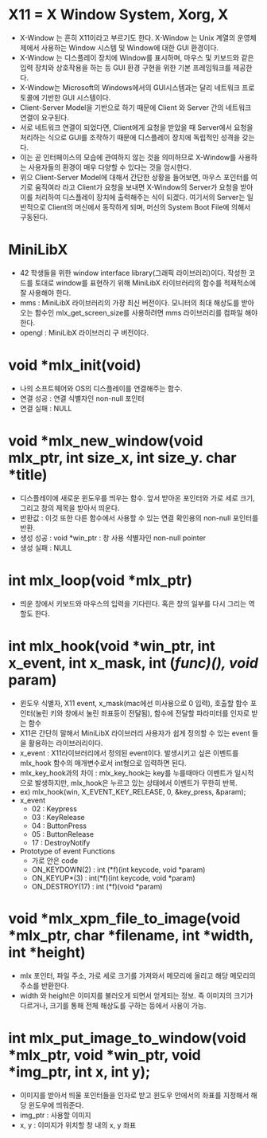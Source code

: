 # X11 = X Window System, Xorg, X
- X-Window 는 흔히 X11이라고 부르기도 한다. X-Window 는 Unix 계열의 운영체제에서 사용하는 Window 시스템 및 Window에 대한 GUI 환경이다.
- X-Window 는 디스플레이 장치에 Window를 표시하며, 마우스 및 키보드와 같은 입력 장치와 상호작용을 하는 등 GUI 환경 구현을 위한 기본 프레임워크를 제공한다.
- X-Window는 Microsoft의 Windows에서의 GUI시스템과는 달리 네트워크 프로토콜에 기반한 GUI 시스템이다.
- Client-Server Model을 기반으로 하기 때문에 Client 와 Server 간의 네트워크 연결이 요구된다. 
- 서로 네트워크 연결이 되었다면, Client에게 요청을 받았을 때 Server에서 요청을 처리하는 식으로 GUI를 조작하기 때문에 디스플레이 장치에 독립적인 성격을 갖는다.
- 이는 곧 인터페이스의 모습에 관여하지 않는 것을 의미하므로 X-Window를 사용하는 사용자들의 환경이 매우 다양할 수 있다는 것을 암시한다.
- 위으 Client-Server Model에 대해서 간단한 상황을 들어보면, 마우스 포인터를 여기로 움직여라 라고 Client가 요청을 보내면 X-Window의 Server가 요청을 받아 이를 처리하여 디스플레이 장치에 출력해주는 식이 되겠다. 여기서의 Server는 일반적으로 Client의 머신에서 동작하게 되며, 머신의 System Boot File에 의해서 구동된다.
# MiniLibX 
- 42 학생들을 위한 window interface library(그래픽 라이브러리)이다. 작성한 코드를 토대로 window를 표현하기 위해 MiniLibX 라이브러리의 함수를 적재적소에 잘 사용해야 한다.
- mms : MiniLibX 라이브러리의 가장 최신 버전이다. 모니터의 최대 해상도를 받아오는 함수인 mlx_get_screen_size를 사용하려면 mms 라이브러리를 컴파일 해야한다.
- opengl : MiniLibX 라이브러리 구 버전이다.
# void  *mlx_init(void)
- 나의 소프트웨어와 OS의 디스플레이를 연결해주는 함수.
- 연결 성공 : 연결 식별자인 non-null 포인터
- 연결 실패 : NULL

# void  *mlx_new_window(void mlx_ptr, int size_x, int size_y. char *title)
- 디스플레이에 새로운 윈도우를 띄우는 함수. 앞서 받아온 포인터와 가로 세로 크기, 그리고 창의 제목을 받아서 띄운다.
- 반환값 : 이것 또한 다른 함수에서 사용할 수 있는 연결 확인용의 non-null 포인터를 반환.
- 생성 성공 : void *win_ptr : 창 사용 식별자인 non-null pointer
- 생성 실패 : NULL

# int mlx_loop(void *mlx_ptr)
- 띄운 창에서 키보드와 마우스의 입력을 기다린다. 혹은 창의 일부를 다시 그리는 역할도 한다.

# int mlx_hook(void *win_ptr, int x_event, int x_mask, int (*func)(), void* param)
- 윈도우 식별자, X11 event, x_mask(mac에선 미사용으로 0 입력), 호출할 함수 포인터(눌린 키와 창에서 눌린 좌표등이 전달됨), 함수에 전달할 파라미터를 인자로 받는 함수
- X11은 간단히 말해서 MiniLibX 라이브러리 사용자가 쉽게 정의할 수 있는 event 들을 활용하는 라이브러리이다.
- x_event : X11라이브러리에서 정의된 event이다. 발생시키고 싶은 이벤트를 mlx_hook 함수의 매개변수로서 int형으로 입력하면 된다.
- mlx_key_hook과의 차이 : mlx_key_hook는 key를 누를때마다 이벤트가 일시적으로 발생하지만, mlx_hook은 누르고 있는 상태에서 이벤트가 무한히 반복.
- ex) mlx_hook(win, X_EVENT_KEY_RELEASE, 0, &key_press, &param);
- x_event
  - 02 : Keypress
  - 03 : KeyRelease
  - 04 : ButtonPress
  - 05 : ButtonRelease
  - 17 : DestroyNotify
- Prototype of event Functions
  - 가로 안은 code 
  - ON_KEYDOWN(2) : int (*f)(int keycode, void *param)
  - ON_KEYUP*(3) : int(*f)(int keycode, void *param)
  - ON_DESTROY(17) : int (*f)(void *param) 

# void *mlx_xpm_file_to_image(void *mlx_ptr, char *filename, int *width, int *height)
  - mlx 포인터, 파일 주소, 가로 세로 크기를 가져와서 메모리에 올리고 해당 메모리의 주소를 반환한다.
  - width 와 height은 이미지를 불러오게 되면서 얻게되는 정보. 즉 이미지의 크기가 다르거나, 크기를 통해 전체 해상도를 구하는 등에서 사용이 가능.

# int mlx_put_image_to_window(void *mlx_ptr, void *win_ptr, void *img_ptr, int x, int y);
  - 이미지를 받아서 띄울 포인터들을 인자로 받고 윈도우 안에서의 좌표를 지정해서 해당 윈도우에 띄워준다.
  - img_ptr : 사용할 이미지
  - x, y : 이미지가 위치할 창 내의 x, y 좌표
